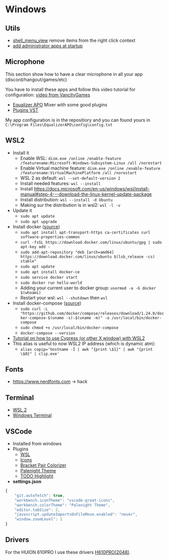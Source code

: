 # Windows
## Utils
- [shell_menu_view](https://www.nirsoft.net/utils/shell_menu_view.html) remove items from the right click context
- [add administrator apps at startup](https://superuser.com/questions/929225/how-to-run-a-program-as-an-administrator-at-startup-on-windows-10)

## Microphone
This section show how to have a clear microphone in all your app (discord/hangout/games/etc)

You have to install these apps and follow this video tutorial for configuration: [video from  VancityGames ](https://www.youtube.com/watch?v=J3fBx2ftaBs)
- [Equalizer APO](https://sourceforge.net/projects/equalizerapo/) Mixer with some good plugins
- [Plugins VST](https://www.reaper.fm/reaplugs/)

My app configuration is in the repositiory and you can found yours in `C:\Program Files\EqualizerAPO\config\config.txt`

## WSL2
- Install it
  - Enable WSL: `dism.exe /online /enable-feature /featurename:Microsoft-Windows-Subsystem-Linux /all /norestart`
  - Enable Virtual machine feature: `dism.exe /online /enable-feature /featurename:VirtualMachinePlatform /all /norestart`
  - WSL 2 as default: `wsl --set-default-version 2`
  - Install needed features: `wsl --install`
  - Install https://docs.microsoft.com/en-us/windows/wsl/install-manual#step-4---download-the-linux-kernel-update-package
  - Install distribution: `wsl --install -d Ubuntu`
  - Making sur the distribution is in wsl2: `wsl -l -v`
- Update it
  - `sudo apt update`
  - `sudo apt upgrade`
- Install docker ([source](https://nickymeuleman.netlify.com/blog/linux-on-windows-wsl2-zsh-docker))
  - `sudo apt install apt-transport-https ca-certificates curl software-properties-common`
  - `curl -fsSL https://download.docker.com/linux/ubuntu/gpg | sudo apt-key add -`
  - `sudo add-apt-repository "deb [arch=amd64] https://download.docker.com/linux/ubuntu $(lsb_release -cs) stable"`
  - `sudo apt update`
  - `sudo apt install docker-ce`
  - `sudo service docker start`
  - `sudo docker run hello-world`
  - Adding your current user to docker group: `usermod -a -G docker $(whoami)`
  - Restart your wsl: `wsl --shutdown` then `wsl`
- Install docker-compose ([source](https://nickymeuleman.netlify.com/blog/linux-on-windows-wsl2-zsh-docker))
  - `sudo curl -L "https://github.com/docker/compose/releases/download/1.24.0/docker-compose-$(uname -s)-$(uname -m)" -o /usr/local/bin/docker-compose`
  - `sudo chmod +x /usr/local/bin/docker-compose`
  - `docker-compose --version`
- [Tutorial on how to use Cypress (or other X window) with WSL2](https://nickymeuleman.netlify.com/blog/gui-on-wsl2-cypress/)
- This alias is useful to now WSL2 IP address (which is dynamic atm): 
  * `alias copip='hostname -I | awk "{print \$1}" | awk "{print \$0}" | clip.exe'`

## Fonts
- https://www.nerdfonts.com -> hack

## Terminal
- [WSL 2](https://docs.microsoft.com/fr-fr/windows/wsl/wsl2-index)
- [Windows Terminal](https://www.microsoft.com/en-us/p/windows-terminal-preview/9n0dx20hk701?activetab=pivot:overviewtab)

## VSCode
- Installed from windows
- Plugins
  * [WSL](https://marketplace.visualstudio.com/items?itemName=ms-vscode-remote.remote-wsl)
  * [Icons](https://marketplace.visualstudio.com/items?itemName=emmanuelbeziat.vscode-great-icons)
  * [Bracket Pair Colorizer](https://marketplace.visualstudio.com/items?itemName=CoenraadS.bracket-pair-colorizer)
  * [Palenight Theme](https://marketplace.visualstudio.com/items?itemName=whizkydee.material-palenight-theme)
  * [TODO Highlight](https://marketplace.visualstudio.com/items?itemName=wayou.vscode-todo-highlight)
- **settings.json**
```js
{
    "git.autofetch": true,
    "workbench.iconTheme": "vscode-great-icons",
    "workbench.colorTheme": "Palenight Theme",
    "editor.tabSize": 2,
    "javascript.updateImportsOnFileMove.enabled": "never",
    "window.zoomLevel": 1
}
```

## Drivers
For the HUION 610PRO I use these drivers [H610PRO(2048)](https://www.huion.com/index.php?m=content&c=index&a=lists&catid=16&down_title2=H610PRO).

